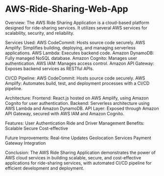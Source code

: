 # AWS-Ride-Sharing-Web-App
Overview:
The AWS Ride Sharing Application is a cloud-based platform designed for ride-sharing services. It utilizes several AWS services for scalability, security, and reliability. 

Services Used:
AWS CodeCommit: Hosts source code securely.
AWS Amplify: Simplifies building, deploying, and managing serverless applications.
AWS Lambda: Executes backend code.
Amazon DynamoDB: Fully managed NoSQL database.
Amazon Cognito: Manages user authentication.
AWS IAM: Manages access control.
Amazon API Gateway: Exposes backend services as RESTful APIs.

CI/CD Pipeline:
AWS CodeCommit: Hosts source code securely.
AWS Amplify: Automates build, test, and deployment processes with a CI/CD pipeline.

Architecture:
Frontend: React.js hosted on AWS Amplify, using Amazon Cognito for user authentication.
Backend: Serverless architecture using AWS Lambda and Amazon DynamoDB.
API Layer: Exposed through Amazon API Gateway, secured with AWS IAM and Amazon Cognito.

Features:
User Authentication
Ride and Driver Management
Benefits:
Scalable
Secure
Cost-effective

Future Improvements:
Real-time Updates
Geolocation Services
Payment Gateway Integration

Conclusion:
The AWS Ride Sharing Application demonstrates the power of AWS cloud services in building scalable, secure, and cost-effective applications for ride-sharing services, with automated CI/CD pipeline for efficient development and deployment.
